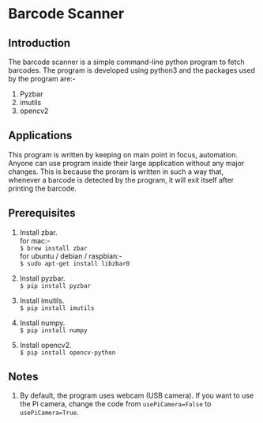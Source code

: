 # Barcode Scanner

## Introduction

The barcode scanner is a simple command-line python program to fetch barcodes. The program is developed using python3 and the packages used by the program are:-

1. Pyzbar
2. imutils
3. opencv2

## Applications

This program is written by keeping on main point in focus, automation. Anyone can use program inside their large application without any major changes. This is because the proram is written in such a way that, whenever a barcode is detected by the program, it will exit itself after printing the barcode.

## Prerequisites

1. Install zbar.\
   for mac:-\
   `$ brew install zbar`\
   for ubuntu / debian / raspbian:-\
   `$ sudo apt-get install libzbar0`

2. Install pyzbar.\
   `$ pip install pyzbar`

3. Install imutils.\
   `$ pip install imutils`

4. Install numpy.\
   `$ pip install numpy`

5. Install opencv2.\
   `$ pip install opencv-python`

## Notes

1. By default, the program uses webcam (USB camera). If you want to use the Pi camera, change the code from `usePiCamera=False` to `usePiCamera=True`.
